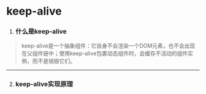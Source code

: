 # keep-alive

1. ### 什么是keep-alive
> keep-alive是一个抽象组件：它自身不会渲染一个DOM元素，也不会出现在父组件链中；使用keep-alive包裹动态组件时，会缓存不活动的组件实例，而不是销毁它们。
***
 
2. ### keep-alive实现原理